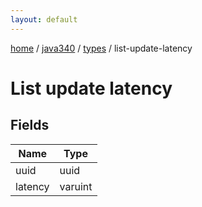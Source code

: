 ```yaml
---
layout: default
---
```


[home](/)  /  [java340](/protocol/java340)  /  [types](/protocol/java340/types)  /  list-update-latency

# List update latency

## Fields

Name | Type
---|---
uuid | uuid
latency | varuint
